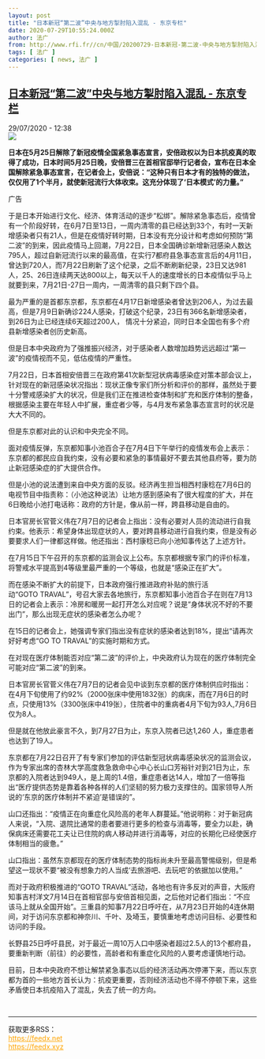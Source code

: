 ```yaml
---
layout: post
title: "日本新冠“第二波”中央与地方掣肘陷入混乱 - 东京专栏"
date: 2020-07-29T10:55:24.000Z
author: 法广
from: http://www.rfi.fr//cn/中国/20200729-日本新冠-第二波-中央与地方掣肘陷入混乱
tags: [ 法广 ]
categories: [ news, 法广 ]
---
```

<!--1596020124000-->
[日本新冠“第二波”中央与地方掣肘陷入混乱 - 东京专栏](http://www.rfi.fr//cn/%E4%B8%AD%E5%9B%BD/20200729-%E6%97%A5%E6%9C%AC%E6%96%B0%E5%86%A0-%E7%AC%AC%E4%BA%8C%E6%B3%A2-%E4%B8%AD%E5%A4%AE%E4%B8%8E%E5%9C%B0%E6%96%B9%E6%8E%A3%E8%82%98%E9%99%B7%E5%85%A5%E6%B7%B7%E4%B9%B1)
------

<div>
<div>29/07/2020 - 12:38</div><img src="https://s.rfi.fr/media/display/52834028-70f6-11ea-bed7-005056a964fe/w:310/p:16x9/2020-03-28T115623Z_196666358_RC2XSF9A9UWP_RTRMADP_3_HEALTH-CORONAVIRUS-JAPAN-ABE.JPG"><p><strong>日本在5月25日解除了新冠疫情全国紧急事态宣言，安倍政权以为日本抗疫真的取得了成功，日本时间5月25日晚，安倍晋三在首相官邸举行记者会，宣布在日本全国解除紧急事态宣言，在记者会上，安倍说：“这种只有日本才有的独特的做法，仅仅用了1个半月，就使新冠流行大体收束。这充分体现了‘日本模式’的力量。”</strong></p><div class="t-content__body u-clearfix"><div class="m-interstitial"><div class="m-interstitial__ad"><divclass="m-block-ad "data-tms-ad-type="box"data-tms-ad-status="idle"data-tms-ad-pos="1"><div class="m-block-ad__label"><span class="m-block-ad__label__text">广告</span></div><div class="m-block-ad__content"></div></div></div></div><p>于是日本开始进行文化、经济、体育活动的逐步“松绑”。解除紧急事态后，疫情曾有一个阶段好转，在6月7日至13日，一周内清零的县已经达到33个，有时一天新增感染者只有21人，但是在疫情好转时期，日本没有充分设计和考虑如何预防“第二波”的到来，因此疫情马上回潮，7月22日，日本全国确诊新增新冠感染人数达795人，超过自新冠流行以来的最高值，在实行7都府县急事态宣言后的4月11日，曾达到720人，而7月22日刷新了这个纪录，之后不断刷新纪录，23日又达981人，25、26日连续两天达800以上，每天以千人的速度增长的日本疫情似乎马上就要到来，7月21日-27日一周内，一周清零的县只剩下四个县。</p><p>最为严重的是首都东京都，东京都在4月17日新增感染者曾达到206人，为过去最高，但是7月9日新确诊224人感染，打破这个纪录，23日有366名新增感染者，到26日为止已经连续6天超过200人， 情况十分紧迫，同时日本全国也有多个府县新增感染者创历史新高。</p><p>但是日本中央政府为了强推振兴经济，对于感染者人数增加趋势远远超过“第一波”的疫情视而不见，低估疫情的严重性。</p><p>7月22日，日本首相安倍晋三在政府第41次新型冠状病毒感染症对策本部会议上，针对现在的新冠感染状况指出：现状正像专家们所分析和评价的那样，虽然处于要十分警戒感染扩大的状况，但是我们正在推进检查体制和扩充和医疗体制的整备，根据感染主要在年轻人中扩展，重症者少等，与4月发布紧急事态宣言时的状况是大大不同的。</p><p>但是东京都对此的认识和中央完全不同。</p><p>面对疫情反弹，东京都知事小池百合子在7月4日下午举行的疫情发布会上表示：东京都的都民应自我约束，没有必要和紧急的事情最好不要去其他县府等，要为防止新冠感染症的扩大提供合作。</p><p>但是小池的说法遭到来自中央方面的反驳。经济再生担当相西村康稔在7月6日的电视节目中指责称：（小池这种说法）让地方感到感染有了很大程度的扩大，并在6日晚给小池打电话称：政府的方针是，像从前一样，跨县移动是自由的。</p><p>日本官房长官菅义伟在7月7日的记者会上指出：没有必要对人员的流动进行自我约束。他表示：希望身体出现症状的人，要对跨县移动进行自我约束，但是没有必要要求人们一律都这样做。他还指出：西村康稔已向小池知事传达了上述方针。</p><p>在7月15日下午召开的东京都的监测会议上公布。东京都根据专家门的评价标准，将警戒水平提高到4等级里最严重的一个等级，也就是“感染正在扩大”。</p><p>而在感染不断扩大的前提下，日本政府强行推进政府补贴的旅行活动“GOTO TRAVAL”，号召大家去各地旅行，东京都知事小池百合子在则在7月13日的记者会上表示：冷房和暖房一起打开怎么对应呢？说是“身体状况不好的不要出门”，那么出现无症状的感染者怎么办呢？</p><p>在15日的记者会上，她强调专家们指出没有症状的感染者达到18%，提出“请再次好好考虑“GO TO TRAVAL”的实施时期和方式。</p><p>在对现在医疗体制能否对应“第二波”的评价上，中央政府认为现在的医疗体制完全可能对应“第二波”的到来。</p><p>日本官房长官菅义伟在7月7日的记者会见中谈到东京都的医疗体制供应时指出：在4月下旬使用了约92%（2000张床中使用1832张）的病床，而在7月6日的时点，只使用13%（3300张床中419张），住院者中的重病者4月下旬为93人,7月6日仅为8人。</p><p>但是就在他放此豪言不久，到7月27日为止，东京入院者已达1,260 人，重症患者也达到了19人。</p><p>东京都在7月22日召开了有专家们参加的评估新型冠状病毒感染状况的监测会议，作为专家出席的杏林大学高度救急救命中心中心长山口芳裕针对到21日为止，东京都的入院者达到949人，是上周的1.4倍，重症患者达14人，增加了一倍等指出“医疗提供态势是靠着各种各样的人们坚韧的努力极力支撑住的。国家领导人所说的‘东京的医疗体制并不紧迫’是错误的”。</p><p>山口还指出：“疫情正在向重症化风险高的老年人群蔓延。”他说明称：对于新冠病人来说，“入院、退院比通常的患者要进行更多的检查与消毒等，要全力以赴，确保病床还需要花工夫让已住院的病人移动并进行消毒等，对应的长期化已经使医疗体制相当的疲惫。”</p><p>山口指出：虽然东京都现在的医疗体制态势的指标尚未升至最高警惕级别，但是希望这一现状不要“被没有想象力的人当成‘去旅游吧、去玩吧’的依据加以使用。”</p><p>而对于政府积极推进的“GOTO TRAVAL”活动，各地也有许多反对的声音，大阪府知事吉村洋文7月14日在首相官邸与安倍首相见面，之后他对记者们指出：“不应该马上就从全国开始”。三重县的知事7月22日呼吁在，从7月23日开始的4连休期间，对于访问东京都和神奈川、千叶、及埼玉，要慎重地考虑访问目标、必要性和访问的手段。</p><p>长野县25日呼吁县民，对于最近一周10万人口中感染者超过2.5人的13个都府县，要重新判断（前往）的必要性，高龄者和有重症化风险的人要考虑谨慎地行动。</p><p>目前，日本中央政府不想让解禁紧急事态以后的经济活动再次停滞下来，而以东京都为首的一些地方首长认为：抗疫更重要，否则经济活动也不得不停顿下来，这些矛盾使日本抗疫陷入了混乱，失去了统一的方向。</p><div class="o-self-promo o-self-promo--nl o-self-promo--hidden" data-selfpromo-newsletter></div><div class="o-self-promo o-self-promo--app o-self-promo--hidden" data-selfpromo-app></div></div><br><hr><div>获取更多RSS：<br><a href="https://feedx.net" style="color:orange" target="_blank">https://feedx.net</a> <br><a href="https://feedx.xyz" style="color:orange" target="_blank">https://feedx.xyz</a><br></div>
</div>
